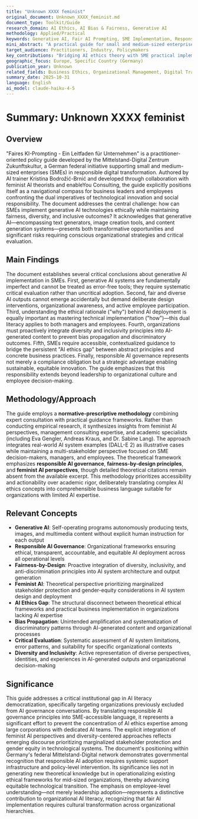 ```yaml
---
title: "Unknown XXXX feminist"
original_document: Unknown_XXXX_feminist.md
document_type: Toolkit/Guide
research_domain: AI Ethics, AI Bias & Fairness, Generative AI
methodology: Applied/Practical
keywords: Generative AI, Fair AI Prompting, SME Implementation, Responsible AI, Diversity in AI
mini_abstract: "A practical guide for small and medium-sized enterprises on implementing generative AI responsibly while ensuring fairness, diversity, and ethical outcomes. Provides frameworks and actionable steps for business leaders to navigate AI adoption consciously."
target_audience: Practitioners, Industry, Policymakers
key_contributions: "Bridging AI ethics theory with SME practical implementation guidance"
geographic_focus: Europe, Specific Country (Germany)
publication_year: Unknown
related_fields: Business Ethics, Organizational Management, Digital Transformation
summary_date: 2025-10-31
language: English
ai_model: claude-haiku-4-5
---
```


# Summary: Unknown XXXX feminist

## Overview

"Faires KI-Prompting - Ein Leitfaden für Unternehmen" is a practitioner-oriented policy guide developed by the Mittelstand-Digital Zentrum Zukunftskultur, a German federal initiative supporting small and medium-sized enterprises (SMEs) in responsible digital transformation. Authored by AI trainer Kristina Bodrožić-Brnić and developed through collaboration with feminist AI theorists and enableYou Consulting, the guide explicitly positions itself as a navigational compass for business leaders and employees confronting the dual imperatives of technological innovation and social responsibility. The document addresses the central challenge: how can SMEs implement generative AI technologies ethically while maintaining fairness, diversity, and inclusive outcomes? It acknowledges that generative AI—encompassing text generators, image creation tools, and content generation systems—presents both transformative opportunities and significant risks requiring conscious organizational strategies and critical evaluation.

## Main Findings

The document establishes several critical conclusions about generative AI implementation in SMEs. First, generative AI systems are fundamentally imperfect and cannot be treated as error-free tools; they require systematic critical evaluation rather than uncritical adoption. Second, fair and diverse AI outputs cannot emerge accidentally but demand deliberate design interventions, organizational awareness, and active employee participation. Third, understanding the ethical rationale ("why") behind AI deployment is equally important as mastering technical implementation ("how")—this dual literacy applies to both managers and employees. Fourth, organizations must proactively integrate diversity and inclusivity principles into AI-generated content to prevent bias propagation and discriminatory outcomes. Fifth, SMEs require accessible, contextualized guidance to bridge the persistent "AI ethics gap" between abstract principles and concrete business practices. Finally, responsible AI governance represents not merely a compliance obligation but a strategic advantage enabling sustainable, equitable innovation. The guide emphasizes that this responsibility extends beyond leadership to organizational culture and employee decision-making.

## Methodology/Approach

The guide employs a **normative-prescriptive methodology** combining expert consultation with practical guidance frameworks. Rather than conducting empirical research, it synthesizes insights from feminist AI perspectives, management consulting expertise, and academic specialists (including Eva Gengler, Andreas Kraus, and Dr. Sabine Lang). The approach integrates real-world AI system examples (DALL-E 2) as illustrative cases while maintaining a multi-stakeholder perspective focused on SME decision-makers, managers, and employees. The theoretical framework emphasizes **responsible AI governance**, **fairness-by-design principles**, and **feminist AI perspectives**, though detailed theoretical citations remain absent from the available excerpt. This methodology prioritizes accessibility and actionability over academic rigor, deliberately translating complex AI ethics concepts into comprehensible business language suitable for organizations with limited AI expertise.

## Relevant Concepts

- **Generative AI**: Self-operating programs autonomously producing texts, images, and multimedia content without explicit human instruction for each output
- **Responsible AI Governance**: Organizational frameworks ensuring ethical, transparent, accountable, and equitable AI deployment across all operational levels
- **Fairness-by-Design**: Proactive integration of diversity, inclusivity, and anti-discrimination principles into AI system architecture and output generation
- **Feminist AI**: Theoretical perspective prioritizing marginalized stakeholder protection and gender-equity considerations in AI system design and deployment
- **AI Ethics Gap**: The structural disconnect between theoretical ethical frameworks and practical business implementation in organizations lacking AI expertise
- **Bias Propagation**: Unintended amplification and systematization of discriminatory patterns through AI-generated content and organizational processes
- **Critical Evaluation**: Systematic assessment of AI system limitations, error patterns, and suitability for specific organizational contexts
- **Diversity and Inclusivity**: Active representation of diverse perspectives, identities, and experiences in AI-generated outputs and organizational decision-making

## Significance

This guide addresses a critical institutional gap in AI literacy democratization, specifically targeting organizations previously excluded from AI governance conversations. By translating responsible AI governance principles into SME-accessible language, it represents a significant effort to prevent the concentration of AI ethics expertise among large corporations with dedicated AI teams. The explicit integration of feminist AI perspectives and diversity-centered approaches reflects emerging discourse prioritizing marginalized stakeholder protection and gender equity in technological systems. The document's positioning within Germany's federal Mittelstand-Digital network demonstrates governmental recognition that responsible AI adoption requires systemic support infrastructure and policy-level intervention. Its significance lies not in generating new theoretical knowledge but in operationalizing existing ethical frameworks for mid-sized organizations, thereby advancing equitable technological transition. The emphasis on employee-level understanding—not merely leadership adoption—represents a distinctive contribution to organizational AI literacy, recognizing that fair AI implementation requires cultural transformation across organizational hierarchies.
